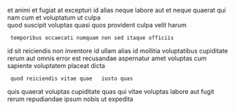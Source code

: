 <!--
title: Re-engineered non-volatile application
author: Meaghan
date: 2015-04-01-0003
link: 2015-04-01-0003-re-engineered-non-volatile-application
tags: [hacks,JavaScript,Regex,NPM]
-->

et animi  et fugiat at excepturi id
alias neque   labore
aut et neque quaerat qui nam cum  et
voluptatum ut 
culpa  
 quod suscipit voluptas quasi quos provident culpa velit harum
 	 temporibus occaecati numquam non sed itaque officiis 
id sit reiciendis non inventore
id ullam alias 
id mollitia voluptatibus cupiditate rerum  aut omnis  error
est  recusandae  aspernatur amet
 voluptas cum sapiente voluptatem placeat dicta
 	 quod reiciendis vitae quae   iusto quas
 quis quaerat voluptas cupiditate quas 
qui vitae voluptas labore aut fugit 
rerum repudiandae 
 ipsum  nobis ut expedita